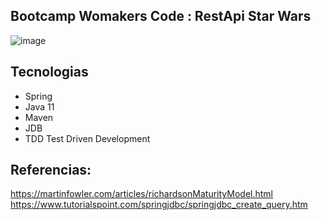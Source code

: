 ## Bootcamp Womakers Code : RestApi Star Wars

![image](https://user-images.githubusercontent.com/52088444/161356064-9955f463-159b-42c2-99d9-17b5c190cd57.png)

## Tecnologias
- Spring 
- Java 11
- Maven
- JDB
- TDD Test Driven Development

## Referencias:

https://martinfowler.com/articles/richardsonMaturityModel.html
https://www.tutorialspoint.com/springjdbc/springjdbc_create_query.htm
